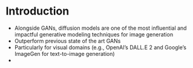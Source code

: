 # Introduction

* Alongside GANs, diffusion models are one of the most influential and impactful generative modeling techniques for image generation
* Outperform previous state of the art GANs
* Particularly for visual domains (e.g., OpenAI’s DALL.E 2 and Google’s ImageGen for text-to-image generation)
*
